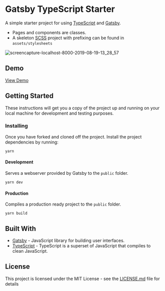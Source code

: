 # Gatsby TypeScript Starter

A simple starter project for using [TypeScript](https://www.typescriptlang.org) and [Gatsby](https://www.gatsbyjs.org/).

* Pages and components are classes.  
* A skeleton [SCSS](https://sass-lang.com/documentation/syntax) project with prefixing can be found in `assets/stylesheets`


![screencapture-localhost-8000-2019-08-19-13_28_57](https://user-images.githubusercontent.com/6104940/63265497-a53a2180-c285-11e9-9258-2eb23a787bf3.png)


## Demo
[View Demo](https://gatsby-typescript-scss-starter.netlify.com/)

## Getting Started

These instructions will get you a copy of the project up and running on your local machine for development and testing purposes. 


### Installing

Once you have forked and cloned off the project. 
Install the project dependencies by running:

```
yarn
```

#### Development
Serves a webserver provided by Gatsby to the `public` folder.
```
yarn dev
```

#### Production
Compiles a production ready project to the `public` folder.

```
yarn build
```

## Built With

* [Gatsby](https://reactjs.org/) - JavaScript library for building user interfaces.
* [TypeScript](https://www.typescriptlang.org) - TypeScript is a superset of JavaScript that compiles to clean JavaScript.

## License

This project is licensed under the MIT License - see the [LICENSE.md](LICENSE.md) file for details
